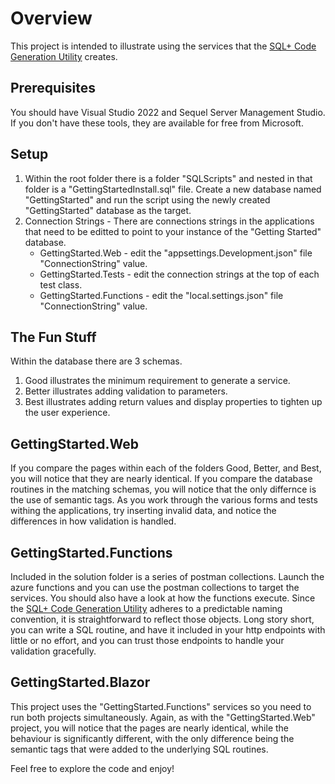 # Overview
This project is intended to illustrate using the services that the [SQL+ Code Generation Utility](https://marketplace.visualstudio.com/items?itemName=AHHSoftware.V4) creates.

## Prerequisites 
You should have Visual Studio 2022 and Sequel Server Management Studio. If you don't have these tools, they are available for free from Microsoft.

## Setup
1. Within the root folder there is a folder "SQLScripts" and nested in that folder is a "GettingStartedInstall.sql" file. Create a new database named "GettingStarted" and run the script using the newly created "GettingStarted" database as the target.
2. Connection Strings - There are connections strings in the applications that need to be editted to point to your instance of the "Getting Started" database.
    * GettingStarted.Web - edit the "appsettings.Development.json" file "ConnectionString" value.
    * GettingStarted.Tests - edit the connection strings at the top of each test class.
    * GettingStarted.Functions - edit the "local.settings.json" file "ConnectionString" value.
    
## The Fun Stuff
Within the database there are 3 schemas.
1. Good illustrates the minimum requirement to generate a service.
2. Better illustrates adding validation to parameters.
3. Best illustrates adding return values and display properties to tighten up the user experience.

## GettingStarted.Web
If you compare the pages within each of the folders Good, Better, and Best, you will notice that they are nearly identical. If you compare the database routines in the matching schemas, you will notice that the only differnce is the use of semantic tags. As you work through the various forms and tests withing the applications, try inserting invalid data, and notice the differences in how validation is handled.

## GettingStarted.Functions
Included in the solution folder is a series of postman collections. Launch the azure functions and you can use the postman collections to target the services. You should also have a look at how the functions execute. Since the [SQL+ Code Generation Utility](https://marketplace.visualstudio.com/items?itemName=AHHSoftware.V4) adheres to a predictable naming convention, it is straightforward to reflect those objects. Long story short, you can write a SQL routine, and have it included in your http endpoints with little or no effort, and you can trust those endpoints to handle your validation gracefully.

## GettingStarted.Blazor
This project uses the "GettingStarted.Functions" services so you need to run both projects simultaneously. Again, as with the "GettingStarted.Web" project, you will notice that the pages are nearly identical, while the behaviour is significantly different, with the only difference being the semantic tags that were added to the underlying SQL routines.

Feel free to explore the code and enjoy!
